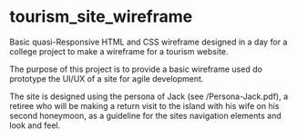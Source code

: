# tourism_site_wireframe

Basic quasi-Responsive HTML and CSS wireframe designed in a day for a college project to make a wireframe for a tourism website.

The purpose of this project is to provide a basic wireframe used do prototype the UI/UX of a site for agile development. 

The site is designed using the persona of Jack (see /Persona-Jack.pdf), a retiree who will be making a return visit to the island with his wife on his second honeymoon, as a guideline for the sites navigation elements and look and feel. 

